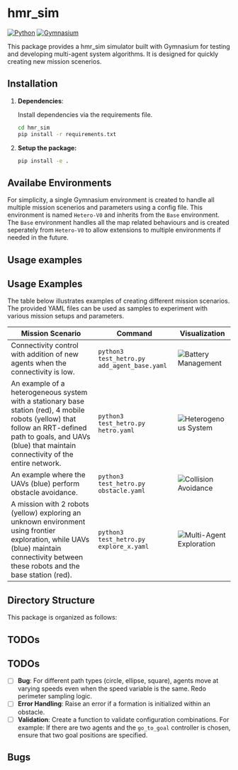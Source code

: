 # hmr_sim

[![Python](https://img.shields.io/badge/Python-3.7%20or%20later-blue.svg)](https://www.python.org/downloads/)
[![Gymnasium](https://gymnasium.farama.org/assets/images/logo-dark.svg)](https://github.com/Farama-Foundation/Gymnasium)


This package provides a hmr_sim simulator built with Gymnasium for testing and developing multi-agent system algorithms. It is designed for quickly creating new mission scenerios.


## Installation

1. **Dependencies**: 

    Install dependencies via the requirements file.

    ```bash
    cd hmr_sim
    pip install -r requirements.txt
    ```

2. **Setup the package:**

    ```bash
    pip install -e . 
    ```


## Availabe Environments

For simplicity, a single Gymnasium environment is created to handle all multiple mission scenerios and parameters using a config file.
This environment is named ```Hetero-V0``` and inherits from the  ```Base``` environment. The ```Base``` environment handles all the map related behaviours and is created seperately from ```Hetero-V0``` to allow extensions to multiple environments if needed in the future.

## Usage examples

## Usage Examples

The table below illustrates examples of creating different mission scenarios. The provided YAML files can be used as samples to experiment with various mission setups and parameters.

| Mission Scenario                                                                                                                                                                                                | Command                                         | Visualization                                                         |
|-----------------------------------------------------------------------------------------------------------------------------------------------------------------------------------------------------------------|-------------------------------------------------|-----------------------------------------------------------------------|
| Connectivity control with addition of new agents when the connectivity is low.                                                                                                                                  | ```python3 test_hetro.py add_agent_base.yaml``` | ![Battery Management](hmr_sim/media/multi_agent_exploration.gif)      |
| An example of a heterogeneous system with a stationary base station (red), 4 mobile robots (yellow) that follow an RRT-defined path to goals, and UAVs (blue) that maintain connectivity of the entire network. | ```python3 test_hetro.py hetro.yaml```          | ![Heterogenous System](hmr_sim/media/multi_agent_exploration.gif)     |
| An example where the UAVs (blue) perform obstacle avoidance.                                                                                                                                                    | ```python3 test_hetro.py obstacle.yaml```       | ![Collision Avoidance](hmr_sim/media/multi_agent_exploration.gif)     |
| A mission with 2 robots (yellow) exploring an unknown environment using frontier exploration, while UAVs (blue) maintain connectivity between these robots and the base station (red).                          | ```python3 test_hetro.py explore_x.yaml```      | ![Multi-Agent Exploration](hmr_sim/media/multi_agent_exploration.gif) |


## Directory Structure

This package is organized as follows:


## TODOs

## TODOs

- [ ] **Bug**: For different path types (circle, ellipse, square), agents move at varying speeds even when the speed variable is the same. Redo perimeter sampling logic.
- [ ] **Error Handling**: Raise an error if a formation is initialized within an obstacle.
- [ ] **Validation**: Create a function to validate configuration combinations.   For example: If there are two agents and the `go_to_goal` controller is chosen, ensure that two goal positions are specified.

## Bugs

[//]: # (- [ ] Error: Possibly when agents enter the obstacle.)

[//]: # (yellow)

[//]: # (    adjusted_position = self.obstacle_avoidance&#40;proposed_position=proposed_position, )

[//]: # (  File "/home/anton-superior/hmr_sim/hmr_sim/utils/agent.py", line 217, in obstacle_avoidance)

[//]: # (    if is_free_path_fn&#40;current_position, check_point&#41;:)

[//]: # (  File "/home/anton-superior/hmr_sim/hmr_sim/envs/hetro/base.py", line 74, in is_line_of_sight_free)

[//]: # (    end = position_to_grid&#40;position2&#41;)

[//]: # (  File "/home/anton-superior/hmr_sim/hmr_sim/envs/hetro/base.py", line 69, in position_to_grid)

[//]: # (    grid_x = int&#40;&#40;position[0] - self.origin['x']&#41; / self.resolution&#41;)

[//]: # (ValueError: cannot convert float NaN to integer)

[//]: # ()
[//]: # (- [ ] RRT KNOWS THE WHOLE MAP!)

[//]: # ()
[//]: # (- [ ] Sometimes something goes horibly wrong when network breaks)

[//]: # ()
[//]: # (nton-superior@antonsuperior:~/hmr_sim/hmr_sim/tests$ python3 hetro/test_hetro.py thesis1.yaml)

[//]: # (Loading configuration from: /home/anton-superior/hmr_sim/hmr_sim/tests/hetro/thesis1.yaml)

[//]: # (Initializing environment: Hetro-v0)

[//]: # (Using initialization formation: {'shape': 'lattice', 'origin': [0.0, 0.0], 'major_radius': 3.0})

[//]: # (Number of agents is 12, which is <= 12)

[//]: # (base: [-3.5  0. ])

[//]: # (Adding new agent at position: [-3.11058837  1.70612385])

[//]: # (Type: 2, ID: 2, batetery type: 1.0)

[//]: # (Agent 2 removed due to low battery.)

[//]: # (Number of agents is 12, which is <= 12)

[//]: # (base: [-3.5  0. ])

[//]: # (Adding new agent at position: [-4.59110715  1.36820509])

[//]: # (Type: 2, ID: 3, batetery type: 1.0)

[//]: # (Agent 3 removed due to low battery.)

[//]: # (Number of agents is 12, which is <= 12)

[//]: # (base: [-3.5  0. ])

[//]: # (Adding new agent at position: [-3.88941163 -1.70612385])

[//]: # (Type: 2, ID: 4, batetery type: 1.0)

[//]: # (Agent 4 removed due to low battery.)

[//]: # (Number of agents is 12, which is <= 12)

[//]: # (base: [-3.5  0. ])

[//]: # (Adding new agent at position: [-5.07669552  0.75929654])

[//]: # (Type: 2, ID: 5, batetery type: 1.0)

[//]: # (Agent 5 removed due to low battery.)

[//]: # (Number of agents is 12, which is <= 12)

[//]: # (base: [-3.5  0. ])

[//]: # (Adding new agent at position: None)

[//]: # (Type: 2, ID: 6, batetery type: 1.0)

[//]: # (Traceback &#40;most recent call last&#41;:)

[//]: # (  File "/home/anton-superior/hmr_sim/hmr_sim/tests/hetro/test_hetro.py", line 73, in <module>)

[//]: # (    main&#40;&#41;)

[//]: # (  File "/home/anton-superior/hmr_sim/hmr_sim/tests/hetro/test_hetro.py", line 70, in main)

[//]: # (    run&#40;config&#41;)

[//]: # (  File "/home/anton-superior/hmr_sim/hmr_sim/tests/hetro/test_hetro.py", line 40, in run)

[//]: # (    env.render&#40;&#41;)

[//]: # (  File "/home/anton-superior/.local/lib/python3.10/site-packages/gymnasium/core.py", line 332, in render)

[//]: # (    return self.env.render&#40;&#41;)

[//]: # (  File "/home/anton-superior/.local/lib/python3.10/site-packages/gymnasium/wrappers/common.py", line 409, in render)

[//]: # (    return super&#40;&#41;.render&#40;&#41;)

[//]: # (  File "/home/anton-superior/.local/lib/python3.10/site-packages/gymnasium/core.py", line 332, in render)

[//]: # (    return self.env.render&#40;&#41;)

[//]: # (  File "/home/anton-superior/.local/lib/python3.10/site-packages/gymnasium/wrappers/common.py", line 303, in render)

[//]: # (    return self.env.render&#40;&#41;)

[//]: # (  File "/home/anton-superior/hmr_sim/hmr_sim/envs/hetro/hetro_v0.py", line 56, in render)

[//]: # (    self.render_func.render&#40;&#41;)

[//]: # (  File "/home/anton-superior/hmr_sim/hmr_sim/utils/vis.py", line 184, in render)

[//]: # (    self.update_adjacency_lines&#40;&#41;)

[//]: # (  File "/home/anton-superior/hmr_sim/hmr_sim/utils/vis.py", line 91, in update_adjacency_lines)

[//]: # (    adjacency_matrix = self.swarm.compute_adjacency_matrix&#40;&#41;)

[//]: # (  File "/home/anton-superior/hmr_sim/hmr_sim/utils/swarm.py", line 139, in compute_adjacency_matrix)

[//]: # (    distance = euclidean&#40;positions[i], positions[j]&#41;)

[//]: # (  File "/home/anton-superior/.local/lib/python3.10/site-packages/scipy/spatial/distance.py", line 520, in euclidean)

[//]: # (    return minkowski&#40;u, v, p=2, w=w&#41;)

[//]: # (  File "/home/anton-superior/.local/lib/python3.10/site-packages/scipy/spatial/distance.py", line 480, in minkowski)

[//]: # (    dist = norm&#40;u_v, ord=p&#41;)

[//]: # (  File "/home/anton-superior/.local/lib/python3.10/site-packages/scipy/linalg/_misc.py", line 146, in norm)

[//]: # (    a = np.asarray_chkfinite&#40;a&#41;)

[//]: # (  File "/home/anton-superior/.local/lib/python3.10/site-packages/numpy/lib/function_base.py", line 628, in asarray_chkfinite)

[//]: # (    raise ValueError&#40;)

[//]: # (ValueError: array must not contain infs or NaNs)